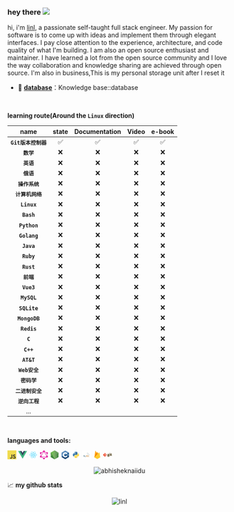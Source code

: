 ### hey there <img src="https://media.giphy.com/media/hvRJCLFzcasrR4ia7z/giphy.gif" width="25px">
hi, i'm [linl](https://github.com/linl-0x0), a passionate self-taught full stack engineer. My passion for software is to come up with ideas and implement them through elegant interfaces. I pay close attention to the experience, architecture, and code quality of what I'm building.
I am also an open source enthusiast and maintainer. I have learned a lot from the open source community and I love the way collaboration and knowledge sharing are achieved through open source.
I'm also in business,This is my personal storage unit after I reset it  

-  🔭 **[database](https://github.com/linl-0x0/database)**：Knowledge base::database

<br/>

**learning route(Around the `Linux` direction)**

|        name         | state | Documentation | Video | e-book |
| :-----------------: | :---: | :-----------: | :---: | :----: |
| **`Git版本控制器`** |   ✅   |       ✅       |   ✅   |   ✅    |
|     **`数学`**      |   ❌   |       ❌       |   ❌   |   ❌    |
|     **`英语`**      |   ❌   |       ❌       |   ❌   |   ❌    |
|     **`俄语`**      |   ❌   |       ❌       |   ❌   |   ❌    |
|   **`操作系统`**    |   ❌   |       ❌       |   ❌   |   ❌    |
|  **`计算机网络`**   |   ❌   |       ❌       |   ❌   |   ❌    |
|     **`Linux`**     |   ❌   |       ❌       |   ❌   |   ❌    |
|     **`Bash`**      |   ❌   |       ❌       |   ❌   |   ❌    |
|    **`Python`**     |   ❌   |       ❌       |   ❌   |   ❌    |
|    **`Golang`**     |   ❌   |       ❌       |   ❌   |   ❌    |
|     **`Java`**      |   ❌   |       ❌       |   ❌   |   ❌    |
|     **`Ruby`**      |   ❌   |       ❌       |   ❌   |   ❌    |
|     **`Rust`**      |   ❌   |       ❌       |   ❌   |   ❌    |
|     **`前端`**      |   ❌   |       ❌       |   ❌   |   ❌    |
|     **`Vue3`**      |   ❌   |       ❌       |   ❌   |   ❌    |
|     **`MySQL`**     |   ❌   |       ❌       |   ❌   |   ❌    |
|    **`SQLite`**     |   ❌   |       ❌       |   ❌   |   ❌    |
|    **`MongoDB`**    |   ❌   |       ❌       |   ❌   |   ❌    |
|     **`Redis`**     |   ❌   |       ❌       |   ❌   |   ❌    |
|       **`C`**       |   ❌   |       ❌       |   ❌   |   ❌    |
|      **`C++`**      |   ❌   |       ❌       |   ❌   |   ❌    |
|     **`AT&T`**      |   ❌   |       ❌       |   ❌   |   ❌    |
|    **`Web安全`**    |   ❌   |       ❌       |   ❌   |   ❌    |
|    **`密码学`**     |   ❌   |       ❌       |   ❌   |   ❌    |
|  **`二进制安全`**   |   ❌   |       ❌       |   ❌   |   ❌    |
|   **`逆向工程`**    |   ❌   |       ❌       |   ❌   |   ❌    |
|         ...         |       |               |       |        |

<br/>

**languages and tools:**  

<code><img height="20" src="https://raw.githubusercontent.com/github/explore/80688e429a7d4ef2fca1e82350fe8e3517d3494d/topics/javascript/javascript.png"></code>
<code><img height="20" src="https://raw.githubusercontent.com/github/explore/80688e429a7d4ef2fca1e82350fe8e3517d3494d/topics/vue/vue.png"></code>
<code><img height="20" src="https://raw.githubusercontent.com/github/explore/80688e429a7d4ef2fca1e82350fe8e3517d3494d/topics/react/react.png"></code>
<code><img height="20" src="https://raw.githubusercontent.com/github/explore/5c058a388828bb5fde0bcafd4bc867b5bb3f26f3/topics/graphql/graphql.png"></code>
<code><img height="20" src="https://raw.githubusercontent.com/github/explore/80688e429a7d4ef2fca1e82350fe8e3517d3494d/topics/nodejs/nodejs.png"></code>
<code><img height="20" src="https://raw.githubusercontent.com/github/explore/80688e429a7d4ef2fca1e82350fe8e3517d3494d/topics/cpp/cpp.png"></code>
<code><img height="20" src="https://raw.githubusercontent.com/github/explore/80688e429a7d4ef2fca1e82350fe8e3517d3494d/topics/python/python.png"></code>
<code><img height="20" src="https://raw.githubusercontent.com/github/explore/80688e429a7d4ef2fca1e82350fe8e3517d3494d/topics/mysql/mysql.png"></code>
<code><img height="20" src="https://raw.githubusercontent.com/github/explore/80688e429a7d4ef2fca1e82350fe8e3517d3494d/topics/firebase/firebase.png"></code>
<code><img height="20" src="https://raw.githubusercontent.com/github/explore/80688e429a7d4ef2fca1e82350fe8e3517d3494d/topics/git/git.png"></code>

<p align="center"> <img src="https://github-readme-stats.vercel.app/api/top-langs/?username=linl-0x0&langs_count=compact&theme=dark" alt="abhisheknaiidu" />
<br/>

📈 **my github stats**

<p align="center"> <img src="https://github-readme-stats.vercel.app/api?username=linl-0x0&show_icons=true&theme=dark" alt="linl" />
